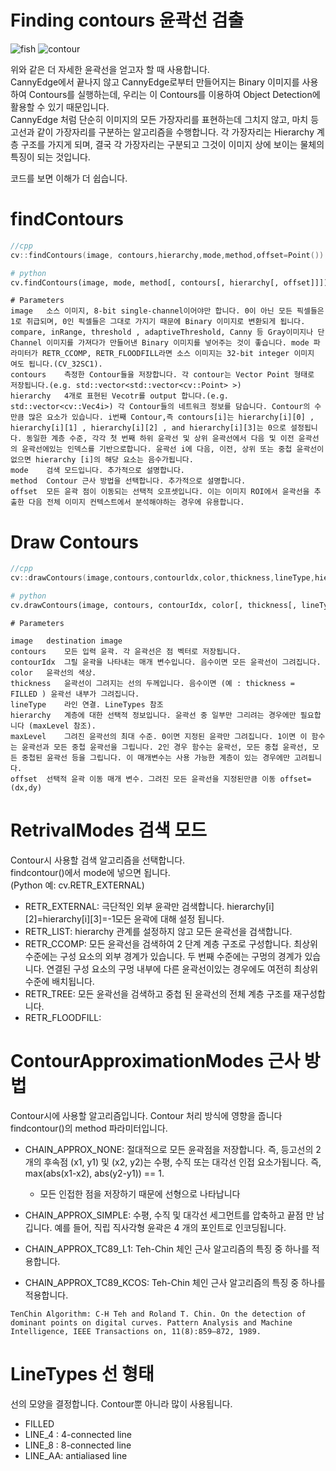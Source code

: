 # Finding contours 윤곽선 검출

![fish](https://docs.opencv.org/3.4/Find_Contours_Original_Image.jpg)
![contour](https://docs.opencv.org/3.4/Find_Contours_Result.jpg)   

위와 같은 더 자세한 윤곽선을 얻고자 할 때 사용합니다.   
CannyEdge에서 끝나지 않고 CannyEdge로부터 만들어지는 Binary 이미지를 사용하여 Contours를 실행하는데, 우리는 이 Contours를 이용하여 Object Detection에 활용할 수 있기 때문입니다.   
CannyEdge 처럼 단순히 이미지의 모든 가장자리를 표현하는데 그치지 않고, 마치 등고선과 같이 가장자리를 구분하는 알고리즘을 수행합니다. 각 가장자리는 Hierarchy 계층 구조를 가지게 되며, 결국 각 가장자리는 구분되고 그것이 이미지 상에 보이는 물체의 특징이 되는 것입니다.   

코드를 보면 이해가 더 쉽습니다.   

# findContours

```cpp
//cpp
cv::findContours(image, contours,hierarchy,mode,method,offset=Point())
```
```python
# python
cv.findContours(image, mode, method[, contours[, hierarchy[, offset]]]) -> image, contours, hierarchy
```
```
# Parameters
image	소스 이미지, 8-bit single-channel이어야만 합니다. 0이 아닌 모든 픽셀들은 1로 취급되며, 0인 픽셀들은 그대로 가지기 때문에 Binary 이미지로 변환되게 됩니다. compare, inRange, threshold , adaptiveThreshold, Canny 등 Gray이미지나 단 Channel 이미지를 가져다가 만들어낸 Binary 이미지를 넣어주는 것이 좋습니다. mode 파라미터가 RETR_CCOMP, RETR_FLOODFILL라면 소스 이미지는 32-bit integer 이미지 여도 됩니다.(CV_32SC1).
contours	측정한 Contour들을 저장합니다. 각 contour는 Vector Point 형태로 저장됩니다.(e.g. std::vector<std::vector<cv::Point> >)
hierarchy	4개로 표현된 Vecotr를 output 합니다.(e.g. std::vector<cv::Vec4i>) 각 Contour들의 네트워크 정보를 담습니다. Contour의 수 만큼 많은 요소가 있습니다. i번째 Contour,즉 contours[i]는 hierarchy[i][0] , hierarchy[i][1] , hierarchy[i][2] , and hierarchy[i][3]는 0으로 설정됩니다. 동일한 계층 수준, 각각 첫 번째 하위 윤곽선 및 상위 윤곽선에서 다음 및 이전 윤곽선의 윤곽선에있는 인덱스를 기반으로합니다. 윤곽선 i에 다음, 이전, 상위 또는 중첩 윤곽선이 없으면 hierarchy [i]의 해당 요소는 음수가됩니다.
mode	검색 모드입니다. 추가적으로 설명합니다.
method	Contour 근사 방법을 선택합니다. 추가적으로 설명합니다.
offset	모든 윤곽 점이 이동되는 선택적 오프셋입니다. 이는 이미지 ROI에서 윤곽선을 추출한 다음 전체 이미지 컨텍스트에서 분석해야하는 경우에 유용합니다.
```

# Draw Contours
```cpp
//cpp
cv::drawContours(image,contours,contourldx,color,thickness,lineType,hierarchy,maxLevel,offset)
```
```python
# python
cv.drawContours(image, contours, contourIdx, color[, thickness[, lineType[, hierarchy[, maxLevel[, offset]]]]]) -> image
```
```
# Parameters

image	destination image
contours	모든 입력 윤곽. 각 윤곽선은 점 벡터로 저장됩니다.
contourIdx	그릴 윤곽을 나타내는 매개 변수입니다. 음수이면 모든 윤곽선이 그려집니다.
color	윤곽선의 색상.
thickness	윤곽선이 그려지는 선의 두께입니다. 음수이면 (예 : thickness = FILLED ) 윤곽선 내부가 그려집니다.
lineType	라인 연결. LineTypes 참조
hierarchy	계층에 대한 선택적 정보입니다. 윤곽선 중 일부만 그리려는 경우에만 필요합니다 (maxLevel 참조).
maxLevel	그려진 윤곽선의 최대 수준. 0이면 지정된 윤곽만 그려집니다. 1이면 이 함수는 윤곽선과 모든 중첩 윤곽선을 그립니다. 2인 경우 함수는 윤곽선, 모든 중첩 윤곽선, 모든 중첩된 윤곽선 등을 그립니다. 이 매개변수는 사용 가능한 계층이 있는 경우에만 고려됩니다.
offset	선택적 윤곽 이동 매개 변수. 그려진 모든 윤곽선을 지정된만큼 이동 offset=(dx,dy)
```

# RetrivalModes 검색 모드
Contour시 사용할 검색 알고리즘을 선택합니다.   
findcontour()에서 mode에 넣으면 됩니다.   
(Python 예: cv.RETR_EXTERNAL)   

* RETR_EXTERNAL: 극단적인 외부 윤곽만 검색합니다. hierarchy[i][2]=hierarchy[i][3]=-1모든 윤곽에 대해 설정 됩니다.    
* RETR_LIST: hierarchy 관계를 설정하지 않고 모든 윤곽선을 검색합니다.   
* RETR_CCOMP: 모든 윤곽선을 검색하여 2 단계 계층 구조로 구성합니다. 최상위 수준에는 구성 요소의 외부 경계가 있습니다. 두 번째 수준에는 구멍의 경계가 있습니다. 연결된 구성 요소의 구멍 내부에 다른 윤곽선이있는 경우에도 여전히 최상위 수준에 배치됩니다.    
* RETR_TREE: 모든 윤곽선을 검색하고 중첩 된 윤곽선의 전체 계층 구조를 재구성합니다.   
* RETR_FLOODFILL: 


# ContourApproximationModes 근사 방법
Contour시에 사용할 알고리즘입니다. Contour 처리 방식에 영향을 줍니다   
findcontour()의 method 파라미터입니다.   

* CHAIN_APPROX_NONE: 절대적으로 모든 윤곽점을 저장합니다. 즉, 등고선의 2개의 후속점 (x1, y1) 및 (x2, y2)는 수평, 수직 또는 대각선 인접 요소가됩니다. 즉, max(abs(x1-x2), abs(y2-y1)) == 1.   
	- 모든 인접한 점을 저장하기 때문에 선형으로 나타납니다

* CHAIN_APPROX_SIMPLE: 수평, 수직 및 대각선 세그먼트를 압축하고 끝점 만 남깁니다. 예를 들어, 직립 직사각형 윤곽은 4 개의 포인트로 인코딩됩니다.

* CHAIN_APPROX_TC89_L1: Teh-Chin 체인 근사 알고리즘의 특징 중 하나를 적용합니다.
* CHAIN_APPROX_TC89_KCOS: Teh-Chin 체인 근사 알고리즘의 특징 중 하나를 적용합니다.

```
TenChin Algorithm: C-H Teh and Roland T. Chin. On the detection of dominant points on digital curves. Pattern Analysis and Machine Intelligence, IEEE Transactions on, 11(8):859–872, 1989.
```

# LineTypes 선 형태
선의 모양을 결정합니다. Contour뿐 아니라 많이 사용됩니다.    

* FILLED 
* LINE_4 : 4-connected line
* LINE_8 : 8-connected line
* LINE_AA: antialiased line





